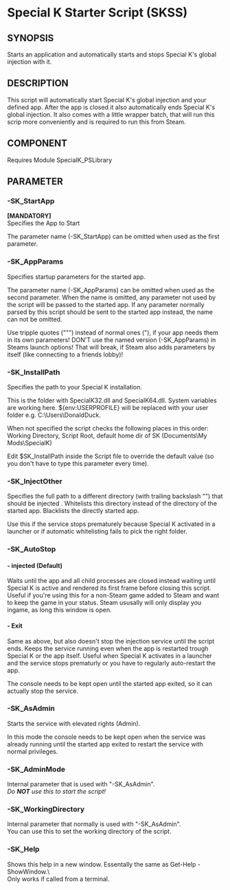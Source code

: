 # Special K Starter Script (SKSS)

## SYNOPSIS
Starts an application and automatically starts and stops Special K's global injection with it.

## DESCRIPTION
This script will automatically start Special K's global injection and your defined app. After the app is closed it also automatically ends Special K's global injection. It also comes with a little wrapper batch, that will run this scrip more conveniently and is required to run this from Steam.

## COMPONENT
Requires Module SpecialK_PSLibrary

## PARAMETER
### -SK_StartApp
**[MANDATORY]**\
Specifies the App to Start

The parameter name (-SK_StartApp) can be omitted when used as the first parameter.
### -SK_AppParams
Specifies startup parameters for the started app.

The parameter name (-SK_AppParams) can be omitted when used as the second parameter. When the name is omitted, any parameter not used by the script will be passed to the started app. If any parameter normally parsed by this script should be sent to the started app instead, the name can not be omitted.

Use tripple quotes (""") instead of normal ones ("), if your app needs them in its own parameters!
DON'T use the named version (-SK_AppParams) in Steams launch options! That will break, if Steam also adds parameters by itself (like connecting to a friends lobby)!
### -SK_InstallPath
Specifies the path to your Special K installation.

This is the folder with SpecialK32.dll and SpecialK64.dll. System variables are working here. ${env:USERPROFILE} will be replaced with your user folder e.g. C:\Users\DonaldDuck.

When not specified the script checks the following places in this order: Working Directory, Script Root, default home dir of SK (Documents\My Mods\SpecialK\)

Edit $SK_InstallPath inside the Script file to override the default value (so you don't have to type this parameter every time).
### -SK_InjectOther
Specifies the full path to a different directory (with trailing backslash "\") that should be injected . Whitelists this directory instead of the directory of the started app. Blacklists the directly started app.

Use this if the service stops prematurely because Special K activated in a launcher or if automatic whitelisting fails to pick the right folder.
### -SK_AutoStop
#### - injected (Default)
  Waits until the app and all child processes are closed instead waiting until Special K is active and rendered its first frame before closing this script. Useful if you're using this for a non-Steam game added to Steam and want to keep the game in your status. Steam ususally will only display you ingame, as long this window is open.

#### - Exit
  Same as above, but also doesn't stop the injection service until the script ends. Keeps the service running even when the app is restarted trough Special K or the app itself. Useful when Special K activates in a launcher and the service stops prematurly or you have to regularly auto-restart the app.

The console needs to be kept open until the started app exited, so it can actually stop the service.
### -SK_AsAdmin
Starts the service with elevated rights (Admin).

In this mode the console needs to be kept open when the service was already running until the started app exited to restart the service with normal privileges.
### -SK_AdminMode
Internal parameter that is used with "-SK_AsAdmin".\
*Do **NOT** use this to start the script!*
### -SK_WorkingDirectory
Internal parameter that normally is used with "-SK_AsAdmin".\
You can use this to set the working directory of the script.
### -SK_Help
Shows this help in a new window. Essentally the same as Get-Help <ScriptName> -ShowWindow.\  
Only works if called from a terminal.
